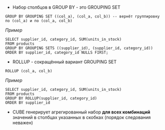 - Набор столбцов в GROUP BY - это GROUPING SET
```postgresql
GROUP BY GROUPING SET ((col_a), (col_a, col_b)) -- вернёт группировку по (col_a) и по (col_a, col_b)

```
_Пример_
```postgresql
SELECT supplier_id, category_id, SUM(units_in_stock)
FROM products
GROUP BY GROUPING SETS ((supplier_id), (supplier_id, category_id))
ORDER BY supplier_id, category_id NULLS FIRST;
```
- ROLLUP - сокращённый вариант GROUPING SET
```postgresql
ROLLUP (col_a, col_b)
```
_Пример_
```postgresql
SELECT supplier_id, category_id, SUM(units_in_stock)
FROM products
GROUP BY ROLLUP(supplier_id, category_id) 
ORDER BY supplier_id

```
- CUBE генерирует агрегированный набор **для всех комбинаций** значений в столбцах указанных в скобках (порядок следования неважен)